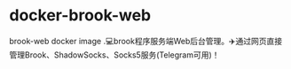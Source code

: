 # docker-brook-web
brook-web docker image .💻brook程序服务端Web后台管理。✈️通过网页直接管理Brook、ShadowSocks、Socks5服务(Telegram可用)！

